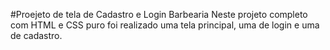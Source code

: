 #Proejeto de tela de Cadastro e Login Barbearia
Neste projeto completo com HTML e CSS puro foi realizado uma tela principal, uma de login e uma de cadastro.
